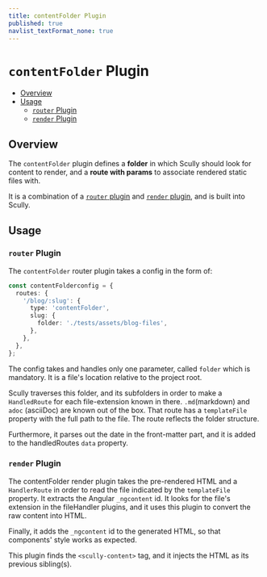 ```yaml
---
title: contentFolder Plugin
published: true
navlist_textFormat_none: true
---
```


# `contentFolder` Plugin <!-- omit in toc -->

<div class="docs-link_table">
  <a class="view-in-repo" href="https://github.com/scullyio/scully/blob/main/libs/scully/src/lib/routerPlugins/contentFolderPlugin.ts"></a>
</div>

<div class="docs-toc"></div>

- [Overview](#overview)
- [Usage](#usage)
  - [`router` Plugin](#router-plugin)
  - [`render` Plugin](#render-plugin)

## Overview

The `contentFolder` plugin defines a **folder** in which Scully should look for content to render, and a **route with params** to associate rendered static files with.

It is a combination of a [`router` plugin](/docs/learn/plugins/types/router) and [`render` plugin](/docs/learn/plugins/types/render), and is built into Scully.

## Usage

### `router` Plugin

The `contentFolder` router plugin takes a config in the form of:

```typescript
const contentFolderconfig = {
  routes: {
    '/blog/:slug': {
      type: 'contentFolder',
      slug: {
        folder: './tests/assets/blog-files',
      },
    },
  },
};
```

The config takes and handles only one parameter, called `folder` which is mandatory. It is a file's location relative to the project root.

Scully traverses this folder, and its subfolders in order to make a `HandledRoute` for each file-extension known in there.
`.md`(markdown) and `adoc` (asciiDoc) are known out of the box. That route has a `templateFile` property with the full path to the file. The route reflects the folder structure.

Furthermore, it parses out the date in the front-matter part, and it is added to the handledRoutes `data` property.

### `render` Plugin

The contentFolder render plugin takes the pre-rendered HTML and a `HandlerRoute` in order to read the file indicated by the `templateFile` property.
It extracts the Angular `_ngcontent` id. It looks for the file's extension in the fileHandler plugins, and it uses this plugin to convert the raw content into HTML.

Finally, it adds the `_ngcontent` id to the generated HTML, so that components' style works as expected.

This plugin finds the `<scully-content>` tag, and it injects the HTML as its previous sibling(s).
